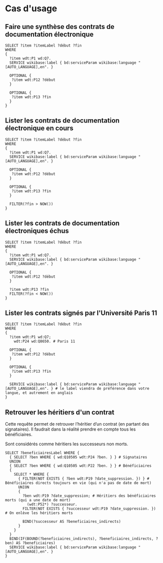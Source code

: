 # Cas d'usage

## Faire une synthèse des contrats de documentation électronique

```sparql
SELECT ?item ?itemLabel ?début ?fin
WHERE 
{
  ?item wdt:P1 wd:Q7.
  SERVICE wikibase:label { bd:serviceParam wikibase:language "[AUTO_LANGUAGE],en". }
  
  OPTIONAL {
   ?item wdt:P12 ?début 
  }
  
  OPTIONAL {
   ?item wdt:P13 ?fin
  }
}
```

## Lister les contrats de documentation électronique en cours

```sparql
SELECT ?item ?itemLabel ?début ?fin
WHERE 
{
  ?item wdt:P1 wd:Q7.
  SERVICE wikibase:label { bd:serviceParam wikibase:language "[AUTO_LANGUAGE],en". }
  
  OPTIONAL {
   ?item wdt:P12 ?début 
  }
  
  OPTIONAL { 
   ?item wdt:P13 ?fin
  }
  
  FILTER(?fin > NOW())
}
```

## Lister les contrats de documentation électroniques échus

```sparql
SELECT ?item ?itemLabel ?début ?fin
WHERE 
{
  ?item wdt:P1 wd:Q7.
  SERVICE wikibase:label { bd:serviceParam wikibase:language "[AUTO_LANGUAGE],en". }
  
  OPTIONAL {
   ?item wdt:P12 ?début 
  }
  
  ?item wdt:P13 ?fin
  FILTER(?fin < NOW()) 
}
```

## Lister les contrats signés par l'Université Paris 11

```sparql
SELECT ?item ?itemLabel ?début ?fin
WHERE 
{
  ?item wdt:P1 wd:Q7;
    wdt:P24 wd:Q8650. # Paris 11
  
  OPTIONAL {
   ?item wdt:P12 ?début 
  }
  
  OPTIONAL {
   ?item wdt:P13 ?fin
  }
  
  SERVICE wikibase:label { bd:serviceParam wikibase:language "[AUTO_LANGUAGE],en". } # le label viendra de préférence dans votre langue, et autrement en anglais
}
```

## Retrouver les héritiers d'un contrat

Cette requête permet de retrouver l’héritier d’un contrat (en partant des signataires). Il faudrait dans la réalité prendre en compte tous les bénéficiaires.

Sont considérés comme héritiers les successeurs non morts.

```sparql
SELECT ?beneficiairesLabel WHERE {
  { SELECT ?ben WHERE { wd:Q10505 wdt:P24 ?ben. } } # Signataires
  UNION
  { SELECT ?ben WHERE { wd:Q10505 wdt:P22 ?ben. } } # Bénéficiaires
  {
    SELECT * WHERE {
      { FILTER(NOT EXISTS { ?ben wdt:P19 ?date_suppression. }) } # Bénéficiaires directs toujours en vie (qui n'a pas de date de mort)
      UNION
      {
        ?ben wdt:P19 ?date_suppression; # Héritiers des bénéficiaires morts (qui a une date de mort)
          (wdt:P52*) ?successeur.
        FILTER(NOT EXISTS { ?successeur wdt:P19 ?date_suppression. }) # On enlève les héritiers morts
        
        BIND(?successeur AS ?beneficiaires_indirects)
      }
    }
  }
  BIND(IF(BOUND(?beneficiaires_indirects), ?beneficiaires_indirects, ?ben) AS ?beneficiaires)
  SERVICE wikibase:label { bd:serviceParam wikibase:language "[AUTO_LANGUAGE],en". }
}
```
